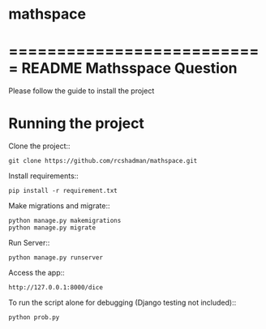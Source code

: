 # mathspace


===========================
README Mathsspace Question
===========================

Please follow the guide to install the project


Running the project
===================

Clone the project::

	git clone https://github.com/rcshadman/mathspace.git

Install requirements::

    pip install -r requirement.txt

Make migrations and migrate::

    python manage.py makemigrations
    python manage.py migrate

Run Server::
	
	python manage.py runserver

Access the app::

    http://127.0.0.1:8000/dice

To run the script alone for debugging (Django testing not included)::
	
    python prob.py